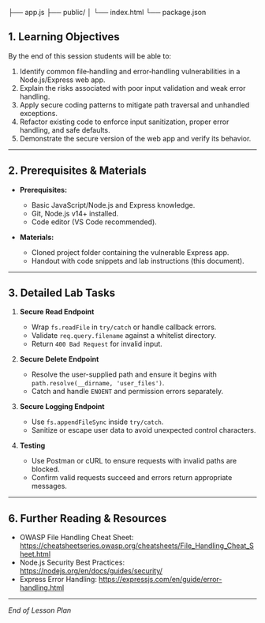 ├── app.js
├── public/
│   └── index.html
└── package.json

## 1. Learning Objectives

By the end of this session students will be able to:

1. Identify common file‑handling and error‑handling vulnerabilities in a Node.js/Express web app.
2. Explain the risks associated with poor input validation and weak error handling.
3. Apply secure coding patterns to mitigate path traversal and unhandled exceptions.
4. Refactor existing code to enforce input sanitization, proper error handling, and safe defaults.
5. Demonstrate the secure version of the web app and verify its behavior.

---

## 2. Prerequisites & Materials

- **Prerequisites:**
  - Basic JavaScript/Node.js and Express knowledge.
  - Git, Node.js v14+ installed.
  - Code editor (VS Code recommended).

- **Materials:**
  - Cloned project folder containing the vulnerable Express app.
  - Handout with code snippets and lab instructions (this document).

---

## 3. Detailed Lab Tasks

1. **Secure Read Endpoint**
   - Wrap `fs.readFile` in `try/catch` or handle callback errors.
   - Validate `req.query.filename` against a whitelist directory.
   - Return `400 Bad Request` for invalid input.

2. **Secure Delete Endpoint**
   - Resolve the user-supplied path and ensure it begins with `path.resolve(__dirname, 'user_files')`.
   - Catch and handle `ENOENT` and permission errors separately.

3. **Secure Logging Endpoint**
   - Use `fs.appendFileSync` inside `try/catch`.
   - Sanitize or escape user data to avoid unexpected control characters.

4. **Testing**
   - Use Postman or cURL to ensure requests with invalid paths are blocked.
   - Confirm valid requests succeed and errors return appropriate messages.

---

## 6. Further Reading & Resources

- OWASP File Handling Cheat Sheet: https://cheatsheetseries.owasp.org/cheatsheets/File_Handling_Cheat_Sheet.html
- Node.js Security Best Practices: https://nodejs.org/en/docs/guides/security/
- Express Error Handling: https://expressjs.com/en/guide/error-handling.html

---

*End of Lesson Plan*

